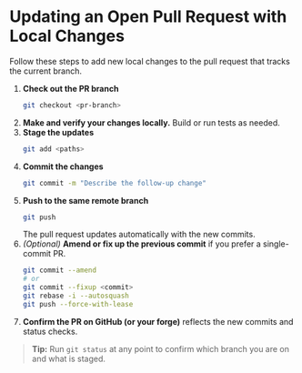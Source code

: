 # Updating an Open Pull Request with Local Changes

Follow these steps to add new local changes to the pull request that tracks the current branch.

1. **Check out the PR branch**
   ```bash
   git checkout <pr-branch>
   ```
2. **Make and verify your changes locally.** Build or run tests as needed.
3. **Stage the updates**
   ```bash
   git add <paths>
   ```
4. **Commit the changes**
   ```bash
   git commit -m "Describe the follow-up change"
   ```
5. **Push to the same remote branch**
   ```bash
   git push
   ```
   The pull request updates automatically with the new commits.
6. *(Optional)* **Amend or fix up the previous commit** if you prefer a single-commit PR.
   ```bash
   git commit --amend
   # or
   git commit --fixup <commit>
   git rebase -i --autosquash
   git push --force-with-lease
   ```
7. **Confirm the PR on GitHub (or your forge)** reflects the new commits and status checks.

> **Tip:** Run `git status` at any point to confirm which branch you are on and what is staged.
